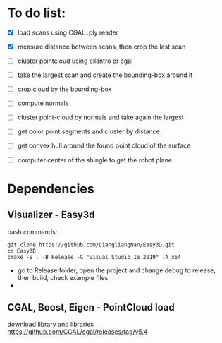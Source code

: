 

# To do list:


- [x] load scans using CGAL .ply reader
- [x] measure distance between scans, then crop the last scan
- [ ] cluster pointcloud using cilantro or cgal
- [ ] take the largest scan and create the bounding-box around it
- [ ] crop cloud by the bounding-box
- [ ] compute normals
- [ ] cluster point-cloud by normals and take again the largest
- [ ] get color point segments and cluster by distance
- [ ] get convex hull around the found point cloud of the surface
- [ ] computer center of the shingle to get the robot plane



# Dependencies

## Visualizer - Easy3d

bash commands:

```
git clone https://github.com/LiangliangNan/Easy3D.git
cd Easy3D
cmake -S . -B Release -G "Visual Studio 16 2019" -A x64
```

* go to Release folder, open the project and change debug to release, then build, check example files
* 
## CGAL, Boost, Eigen - PointCloud load

download library and libraries
https://github.com/CGAL/cgal/releases/tag/v5.4
